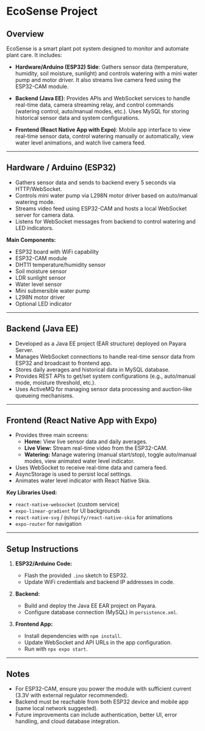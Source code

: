 # EcoSense Project

## Overview
EcoSense is a smart plant pot system designed to monitor and automate plant care. It includes:

- **Hardware/Arduino (ESP32) Side**: Gathers sensor data (temperature, humidity, soil moisture, sunlight) and controls watering with a mini water pump and motor driver. It also streams live camera feed using the ESP32-CAM module.

- **Backend (Java EE)**: Provides APIs and WebSocket services to handle real-time data, camera streaming relay, and control commands (watering control, auto/manual modes, etc.). Uses MySQL for storing historical sensor data and system configurations.

- **Frontend (React Native App with Expo)**: Mobile app interface to view real-time sensor data, control watering manually or automatically, view water level animations, and watch live camera feed.

---

## Hardware / Arduino (ESP32)

- Gathers sensor data and sends to backend every 5 seconds via HTTP/WebSocket.
- Controls mini water pump via L298N motor driver based on auto/manual watering mode.
- Streams video feed using ESP32-CAM and hosts a local WebSocket server for camera data.
- Listens for WebSocket messages from backend to control watering and LED indicators.

**Main Components:**
- ESP32 board with WiFi capability
- ESP32-CAM module
- DHT11 temperature/humidity sensor
- Soil moisture sensor
- LDR sunlight sensor
- Water level sensor
- Mini submersible water pump
- L298N motor driver
- Optional LED indicator

---

## Backend (Java EE)

- Developed as a Java EE project (EAR structure) deployed on Payara Server.
- Manages WebSocket connections to handle real-time sensor data from ESP32 and broadcast to frontend app.
- Stores daily averages and historical data in MySQL database.
- Provides REST APIs to get/set system configurations (e.g., auto/manual mode, moisture threshold, etc.).
- Uses ActiveMQ for managing sensor data processing and auction-like queueing mechanisms.

---

## Frontend (React Native App with Expo)

- Provides three main screens:
    - **Home:** View live sensor data and daily averages.
    - **Live View:** Stream real-time video from the ESP32-CAM.
    - **Watering:** Manage watering (manual start/stop), toggle auto/manual modes, view animated water level indicator.
- Uses WebSocket to receive real-time data and camera feed.
- AsyncStorage is used to persist local settings.
- Animates water level indicator with React Native Skia.

**Key Libraries Used:**
- `react-native-websocket` (custom service)
- `expo-linear-gradient` for UI backgrounds
- `react-native-svg` / `@shopify/react-native-skia` for animations
- `expo-router` for navigation

---

## Setup Instructions

1. **ESP32/Arduino Code:**
    - Flash the provided `.ino` sketch to ESP32.
    - Update WiFi credentials and backend IP addresses in code.

2. **Backend:**
    - Build and deploy the Java EE EAR project on Payara.
    - Configure database connection (MySQL) in `persistence.xml`.

3. **Frontend App:**
    - Install dependencies with `npm install`.
    - Update WebSocket and API URLs in the app configuration.
    - Run with `npx expo start`.

---

## Notes

- For ESP32-CAM, ensure you power the module with sufficient current (3.3V with external regulator recommended).
- Backend must be reachable from both ESP32 device and mobile app (same local network suggested).
- Future improvements can include authentication, better UI, error handling, and cloud database integration.


